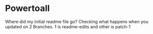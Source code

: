 # Powertoall
Where did my initial readme file go?
Checking what happens when you updated on 2 Branches. 1 is readme-edits and other is patch-1

